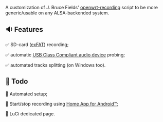 A customization of J. Bruce Fields' [openwrt-recording](https://github.com/bfields/openwrt-recording#readme) script to be more generic/usable on any ALSA-backended system.

## :sound: Features

:white_check_mark: SD-card ([exFAT](https://github.com/MarcoRavich/hALSAmrec/wiki/Why-exFAT-Was-Chosen-for-the-SD-Card-Recording-Partition)) recording;

:white_check_mark: automatic [USB Class Compliant audio device](https://github.com/MarcoRavich/hALSAmrec/wiki/USB-Class-Compliant-audio-devices) probing;

:white_check_mark: automated tracks splitting (on Windows too).

## :construction: Todo

:white_square_button: Automated setup;

:white_square_button: Start/stop recording using [Home App for Android™](https://github.com/Domi04151309/HomeApp#readme);

:white_square_button: LuCi dedicated page.
